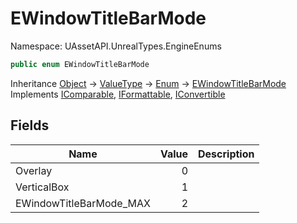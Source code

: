 # EWindowTitleBarMode

Namespace: UAssetAPI.UnrealTypes.EngineEnums

```csharp
public enum EWindowTitleBarMode
```

Inheritance [Object](https://docs.microsoft.com/en-us/dotnet/api/system.object) → [ValueType](https://docs.microsoft.com/en-us/dotnet/api/system.valuetype) → [Enum](https://docs.microsoft.com/en-us/dotnet/api/system.enum) → [EWindowTitleBarMode](./uassetapi.unrealtypes.engineenums.ewindowtitlebarmode.md)<br>
Implements [IComparable](https://docs.microsoft.com/en-us/dotnet/api/system.icomparable), [IFormattable](https://docs.microsoft.com/en-us/dotnet/api/system.iformattable), [IConvertible](https://docs.microsoft.com/en-us/dotnet/api/system.iconvertible)

## Fields

| Name | Value | Description |
| --- | --: | --- |
| Overlay | 0 |  |
| VerticalBox | 1 |  |
| EWindowTitleBarMode_MAX | 2 |  |
